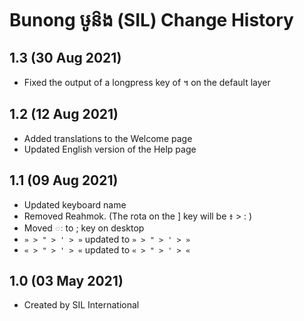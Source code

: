 Bunong ឞូន៝ង (SIL) Change History
=======================

1.3 (30 Aug 2021)
-----------------

* Fixed the output of a longpress key of ។ on the default layer

1.2 (12 Aug 2021)
-----------------

* Added translations to the Welcome page
* Updated English version of the Help page

1.1 (09 Aug 2021)
-----------------

* Updated keyboard name
* Removed Reahmok. (The rota on the ] key will be ៖ > : )
* Moved ៈ to ; key​ on desktop
* `» > " > ' > »` updated to `» > " > ' > »`
* `« > " > ' > «` updated to `« > " > ' > «`

1.0 (03 May 2021)
-----------------

* Created by SIL International
